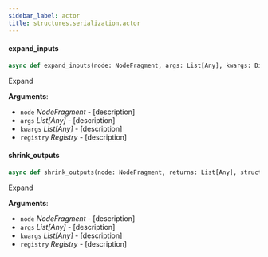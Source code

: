 ```yaml
---
sidebar_label: actor
title: structures.serialization.actor
---
```


#### expand\_inputs

```python
async def expand_inputs(node: NodeFragment, args: List[Any], kwargs: Dict[str, Any], structure_registry: StructureRegistry)
```

Expand

**Arguments**:

- `node` _NodeFragment_ - [description]
- `args` _List[Any]_ - [description]
- `kwargs` _List[Any]_ - [description]
- `registry` _Registry_ - [description]

#### shrink\_outputs

```python
async def shrink_outputs(node: NodeFragment, returns: List[Any], structure_registry: StructureRegistry)
```

Expand

**Arguments**:

- `node` _NodeFragment_ - [description]
- `args` _List[Any]_ - [description]
- `kwargs` _List[Any]_ - [description]
- `registry` _Registry_ - [description]

